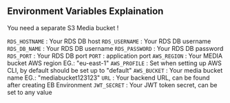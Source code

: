 
## Environment Variables Explaination

You need a separate S3 Media bucket !

`RDS_HOSTNAME` : Your RDS DB host
`RDS_USERNAME` : Your RDS DB username
`RDS_DB_NAME` : Your RDS DB username
`RDS_PASSWORD` : Your RDS DB password
`RDS_PORT` : Your RDS DB port
`PORT` : application port
`AWS_REGION` : Your MEDIA bucket AWS region EG.: "eu-east-1"
`AWS_PROFILE` : Set when setting up AWS CLI, by default should be set up to "default"
`AWS_BUCKET` : Your media bucket name EG.: "mediabucket123123"
`URL` : Your backend URL, can be found after creating EB Environment
`JWT_SECRET` : Your JWT token secret, can be set to any value

